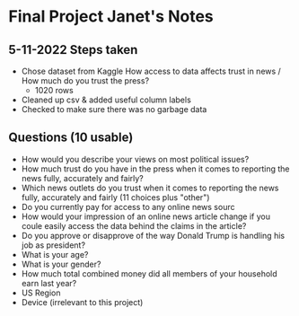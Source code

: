 # Final Project Janet's Notes
## 5-11-2022 Steps taken
* Chose dataset from Kaggle How access to data affects trust in news / How much do you trust the press?
  * 1020 rows
* Cleaned up csv & added useful column labels
* Checked to make sure there was no garbage data
  
## Questions (10 usable)
 * How would you describe your views on most political issues?
 * How much trust do you have in the press when it comes to reporting the news fully, accurately and fairly?
 * Which news outlets do you trust when it comes to reporting the news fully, accurately and fairly (11 choices plus "other")
 * Do you currently pay for access to any online news sourc
 * How would your impression of an online news article change if you coule easily access the data behind the claims in the article?
 * Do you approve or disapprove of the way Donald Trump is handling his job as president?
 * What is your age?
 * What is your gender?
 * How much total combined money did all members of your household earn last year?
 * US Region
 * Device (irrelevant to this project)

 
